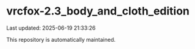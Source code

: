 # vrcfox-2.3_body_and_cloth_edition

Last updated: 2025-06-19 21:33:26

This repository is automatically maintained.
